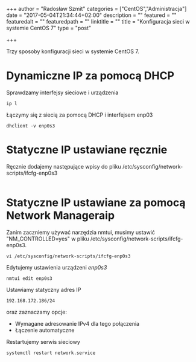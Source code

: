 +++
author = "Radosław Szmit"
categories = ["CentOS","Administracja"]
date = "2017-05-04T21:34:44+02:00"
description = ""
featured = ""
featuredalt = ""
featuredpath = ""
linktitle = ""
title = "Konfiguracja sieci w systemie CentOS 7"
type = "post"

+++

Trzy sposoby konfiguracji sieci w systemie CentOS 7.

# Dynamiczne IP za pomocą DHCP

Sprawdzamy interfejsy sieciowe i urządzenia
~~~shell
ip l
~~~

Łączymy się z siecią za pomocą DHCP i interfejsem enp03
~~~shell
dhclient -v enp0s3
~~~

# Statyczne IP ustawiane ręcznie

Ręcznie dodajemy następujące wpisy do pliku /etc/sysconfig/network-scripts/ifcfg-enp0s3

~~~shell
~~~

# Statyczne IP ustawiane za pomocą Network Manageraip

Zanim zaczniemy używać narzędzia nmtui, musimy ustawić "NM_CONTROLLED=yes" w pliku /etc/sysconfig/network-scripts/ifcfg-enp0s3.

~~~shell
vi /etc/sysconfig/network-scripts/ifcfg-enp0s3
~~~

Edytujemy ustawienia urządzeni _enp0s3_
~~~shell
nmtui edit enp0s3 
~~~

Ustawiamy statyczny adres IP
~~~shell
192.168.172.186/24
~~~
oraz zaznaczamy opcje:
* Wymagane adresowanie IPv4 dla tego połączenia
* Łączenie automatyczne

Restartujemy serwis sieciowy
~~~shell
systemctl restart network.service
~~~
